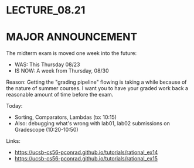 # LECTURE_08.21

# MAJOR ANNOUNCEMENT

The midterm exam is moved one week into the future:

* WAS: This Thursday 08/23
* IS NOW: A week from Thursday, 08/30

Reason: Getting the "grading pipeline" flowing is taking a while because of the nature of summer courses.   I want you to have your graded work back a reasonable amount of time before the exam.

Today:

* Sorting, Comparators, Lambdas (to: 10:15)
* Also: debugging what's wrong with lab01, lab02 submissions on Gradescope (10:20-10:50)

Links:

* <https://ucsb-cs56-pconrad.github.io/tutorials/rational_ex14>
* <https://ucsb-cs56-pconrad.github.io/tutorials/rational_ex15>
